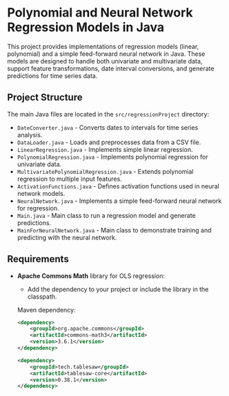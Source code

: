 # Polynomial and Neural Network Regression Models in Java

This project provides implementations of regression models (linear, polynomial) and a simple feed-forward neural network in Java. These models are designed to handle both univariate and multivariate data, support feature transformations, date interval conversions, and generate predictions for time series data. 

## Project Structure

The main Java files are located in the `src/regressionProject` directory:

- `DateConverter.java` - Converts dates to intervals for time series analysis.
- `DataLoader.java` - Loads and preprocesses data from a CSV file.
- `LinearRegression.java` - Implements simple linear regression.
- `PolynomialRegression.java` - Implements polynomial regression for univariate data.
- `MultivariatePolynomialRegression.java` - Extends polynomial regression to multiple input features.
- `ActivationFunctions.java` - Defines activation functions used in neural network models.
- `NeuralNetwork.java` - Implements a simple feed-forward neural network for regression.
- `Main.java` - Main class to run a regression model and generate predictions.
- `MainForNeuralNetwork.java` - Main class to demonstrate training and predicting with the neural network.

## Requirements
- **Apache Commons Math** library for OLS regression:
  - Add the dependency to your project or include the library in the classpath.

  Maven dependency:
  ```xml
  <dependency>
      <groupId>org.apache.commons</groupId>
      <artifactId>commons-math3</artifactId>
      <version>3.6.1</version>
  </dependency>

  <dependency>
      <groupId>tech.tablesaw</groupId>
      <artifactId>tablesaw-core</artifactId>
      <version>0.38.1</version>
  </dependency>

